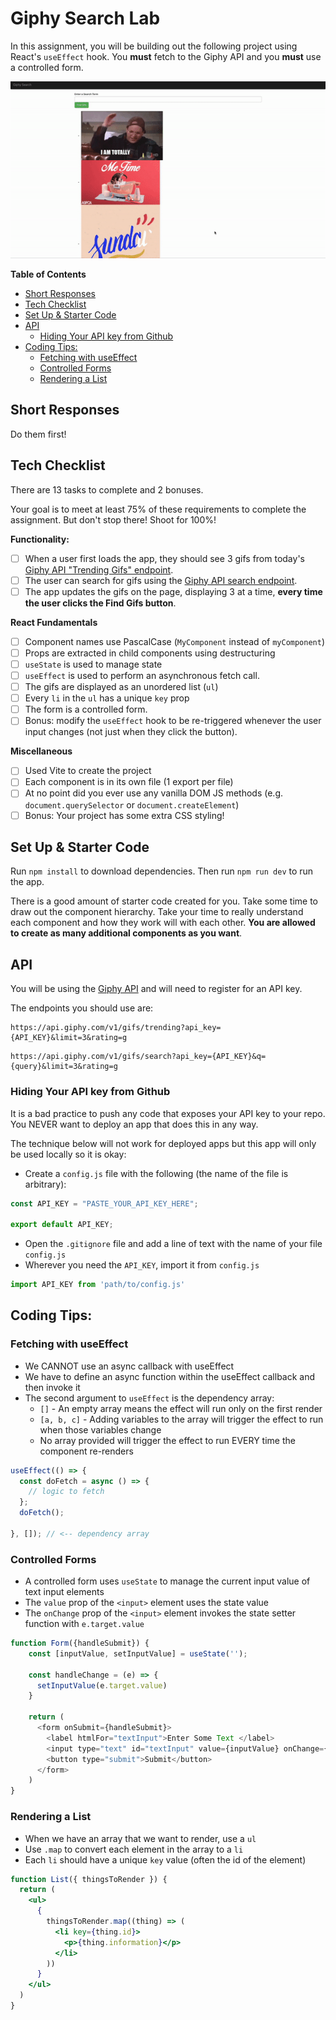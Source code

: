 # Giphy Search Lab 

In this assignment, you will be building out the following project using React's `useEffect` hook. You **must** fetch to the Giphy API and you **must** use a controlled form.

![demo](./demo.gif)

**Table of Contents**
- [Short Responses](#short-responses)
- [Tech Checklist](#tech-checklist)
- [Set Up \& Starter Code](#set-up--starter-code)
- [API](#api)
  - [Hiding Your API key from Github](#hiding-your-api-key-from-github)
- [Coding Tips:](#coding-tips)
  - [Fetching with useEffect](#fetching-with-useeffect)
  - [Controlled Forms](#controlled-forms)
  - [Rendering a List](#rendering-a-list)


## Short Responses

Do them first!

## Tech Checklist

There are 13 tasks to complete and 2 bonuses.

Your goal is to meet at least 75% of these requirements to complete the assignment. But don't stop there! Shoot for 100%!

**Functionality:**
- [ ] When a user first loads the app, they should see 3 gifs from today's [Giphy API "Trending Gifs" endpoint](https://developers.giphy.com/docs/api/endpoint#trending).
- [ ] The user can search for gifs using the [Giphy API search endpoint](https://developers.giphy.com/docs/api/endpoint#search).
- [ ] The app updates the gifs on the page, displaying 3 at a time, **every time the user clicks the Find Gifs button**.

**React Fundamentals**
- [ ] Component names use PascalCase (`MyComponent` instead of `myComponent`)
- [ ] Props are extracted in child components using destructuring
- [ ] `useState` is used to manage state
- [ ] `useEffect` is used to perform an asynchronous fetch call.
- [ ] The gifs are displayed as an unordered list (`ul`)
- [ ] Every `li` in the `ul` has a unique `key` prop
- [ ] The form is a controlled form.
- [ ] Bonus: modify the `useEffect` hook to be re-triggered whenever the user input changes (not just when they click the button).

**Miscellaneous**
- [ ] Used Vite to create the project
- [ ] Each component is in its own file (1 export per file)
- [ ] At no point did you ever use any vanilla DOM JS methods (e.g. `document.querySelector` or `document.createElement`)
- [ ] Bonus: Your project has some extra CSS styling!

## Set Up & Starter Code

Run `npm install` to download dependencies. Then run `npm run dev` to run the app.

There is a good amount of starter code created for you. Take some time to draw out the component hierarchy. Take your time to really understand each component and how they work will with each other. **You are allowed to create as many additional components as you want**.

## API 

You will be using the [Giphy API](https://developers.giphy.com/docs/api#quick-start-guide) and will need to register for an API key.

The endpoints you should use are:

```
https://api.giphy.com/v1/gifs/trending?api_key={API_KEY}&limit=3&rating=g
```

```
https://api.giphy.com/v1/gifs/search?api_key={API_KEY}&q={query}&limit=3&rating=g
```

### Hiding Your API key from Github

It is a bad practice to push any code that exposes your API key to your repo. You NEVER want to deploy an app that does this in any way.

The technique below will not work for deployed apps but this app will only be used locally so it is okay:

- Create a `config.js` file with the following (the name of the file is arbitrary):

```js
const API_KEY = "PASTE_YOUR_API_KEY_HERE";

export default API_KEY;
```

- Open the `.gitignore` file and add a line of text with the name of your file `config.js`
- Wherever you need the `API_KEY`, import it from `config.js`

```js
import API_KEY from 'path/to/config.js'
```

## Coding Tips:

### Fetching with useEffect

* We CANNOT use an async callback with useEffect
* We have to define an async function within the useEffect callback and then invoke it
* The second argument to `useEffect` is the dependency array:
  * `[]` - An empty array means the effect will run only on the first render
  * `[a, b, c]` - Adding variables to the array will trigger the effect to run when those variables change
  * No array provided will trigger the effect to run EVERY time the component re-renders

```jsx
useEffect(() => {
  const doFetch = async () => {
    // logic to fetch
  };
  doFetch();

}, []); // <-- dependency array
```

### Controlled Forms

* A controlled form uses `useState` to manage the current input value of text input elements
* The `value` prop of the `<input>` element uses the state value
* The `onChange` prop of the `<input>` element invokes the state setter function with `e.target.value`

```js
function Form({handleSubmit}) {
    const [inputValue, setInputValue] = useState('');

    const handleChange = (e) => {
      setInputValue(e.target.value)
    }

    return (
      <form onSubmit={handleSubmit}>
        <label htmlFor="textInput">Enter Some Text </label>
        <input type="text" id="textInput" value={inputValue} onChange={handleChange} />
        <button type="submit">Submit</button>
      </form>
    )
}
```

### Rendering a List

* When we have an array that we want to render, use a `ul`
* Use `.map` to convert each element in the array to a `li`
* Each `li` should have a unique `key` value (often the id of the element)

```jsx
function List({ thingsToRender }) {
  return (
    <ul>
      {
        thingsToRender.map((thing) => (
          <li key={thing.id}>
            <p>{thing.information}</p>
          </li>
        ))
      }
    </ul>
  )
}
```

